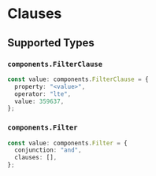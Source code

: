 # Clauses


## Supported Types

### `components.FilterClause`

```typescript
const value: components.FilterClause = {
  property: "<value>",
  operator: "lte",
  value: 359637,
};
```

### `components.Filter`

```typescript
const value: components.Filter = {
  conjunction: "and",
  clauses: [],
};
```

